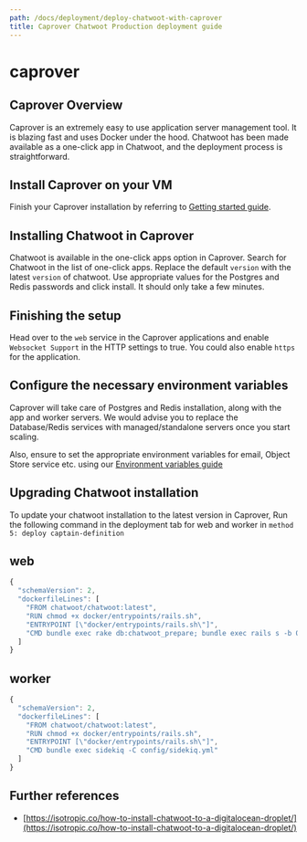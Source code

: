 ```yaml
---
path: /docs/deployment/deploy-chatwoot-with-caprover
title: Caprover Chatwoot Production deployment guide
---
```


# caprover

## Caprover Overview

Caprover is an extremely easy to use application server management tool. It is blazing fast and uses Docker under the hood. Chatwoot has been made available as a one-click app in Chatwoot, and the deployment process is straightforward.

## Install Caprover on your VM

Finish your Caprover installation by referring to [Getting started guide](https://caprover.com/docs/get-started.html).

## Installing Chatwoot in Caprover

Chatwoot is available in the one-click apps option in Caprover. Search for Chatwoot in the list of one-click apps. Replace the default `version` with the latest `version` of chatwoot. Use appropriate values for the Postgres and Redis passwords and click install. It should only take a few minutes.

## Finishing the setup

Head over to the `web` service in the Caprover applications and enable `Websocket Support` in the HTTP settings to true. You could also enable `https` for the application.

## Configure the necessary environment variables

Caprover will take care of Postgres and Redis installation, along with the app and worker servers. We would advise you to replace the Database/Redis services with managed/standalone servers once you start scaling.

Also, ensure to set the appropriate environment variables for email, Object Store service etc. using our [Environment variables guide](https://github.com/chatwoot/docs/tree/2d5c23bd385463751573600a0f937188aace738f/deployment/production/environment-variables/README.md)

## Upgrading Chatwoot installation

To update your chatwoot installation to the latest version in Caprover, Run the following command in the deployment tab for web and worker in `method 5: deploy captain-definition`

## web

```javascript
{
  "schemaVersion": 2,
  "dockerfileLines": [
    "FROM chatwoot/chatwoot:latest",
    "RUN chmod +x docker/entrypoints/rails.sh",
    "ENTRYPOINT [\"docker/entrypoints/rails.sh\"]",
    "CMD bundle exec rake db:chatwoot_prepare; bundle exec rails s -b 0.0.0.0 -p 3000"
  ]
}
```

## worker

```javascript
{
  "schemaVersion": 2,
  "dockerfileLines": [
    "FROM chatwoot/chatwoot:latest",
    "RUN chmod +x docker/entrypoints/rails.sh",
    "ENTRYPOINT [\"docker/entrypoints/rails.sh\"]",
    "CMD bundle exec sidekiq -C config/sidekiq.yml"
  ]
}
```

## Further references

* [https://isotropic.co/how-to-install-chatwoot-to-a-digitalocean-droplet/](https://isotropic.co/how-to-install-chatwoot-to-a-digitalocean-droplet/)

